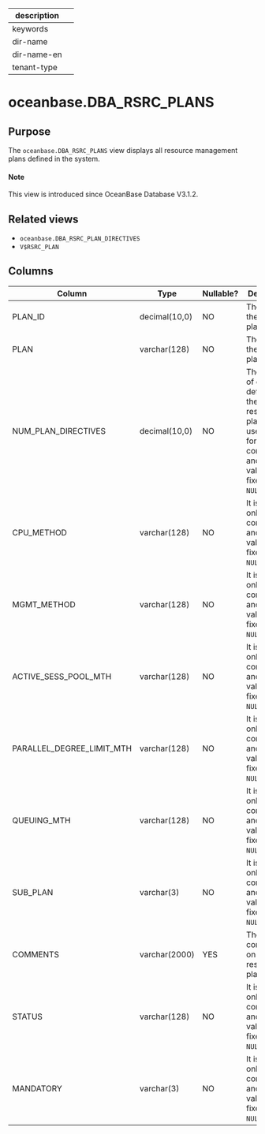 | description ||
|---|---|
| keywords ||
| dir-name ||
| dir-name-en ||
| tenant-type ||

# oceanbase.DBA_RSRC_PLANS

## Purpose

The `oceanbase.DBA_RSRC_PLANS` view displays all resource management plans defined in the system. 

<main id="notice" type='explain'>
  <h4>Note</h4>
  <p>This view is introduced since OceanBase Database V3.1.2. </p>
</main>

## Related views

* `oceanbase.DBA_RSRC_PLAN_DIRECTIVES`
* `V$RSRC_PLAN`

## Columns

| Column | Type | Nullable? | Description |
|---------------------------|----------------|------------|----------------------------------------------------|
| PLAN_ID | decimal(10,0) | NO | The ID of the resource plan. |
| PLAN | varchar(128) | NO | The name of the resource plan. |
| NUM_PLAN_DIRECTIVES | decimal(10,0) | NO | The number of directives defined in the current resource plan. It is used only for compatibility and the value is fixed to `NULL`. |
| CPU_METHOD | varchar(128) | NO | It is used only for compatibility and the value is fixed to `NULL`. |
| MGMT_METHOD | varchar(128) | NO | It is used only for compatibility and the value is fixed to `NULL`. |
| ACTIVE_SESS_POOL_MTH | varchar(128) | NO | It is used only for compatibility and the value is fixed to `NULL`. |
| PARALLEL_DEGREE_LIMIT_MTH | varchar(128) | NO | It is used only for compatibility and the value is fixed to `NULL`. |
| QUEUING_MTH | varchar(128) | NO | It is used only for compatibility and the value is fixed to `NULL`. |
| SUB_PLAN | varchar(3) | NO | It is used only for compatibility and the value is fixed to `NULL`. |
| COMMENTS | varchar(2000) | YES | The comments on the resource plan. |
| STATUS | varchar(128) | NO | It is used only for compatibility and the value is fixed to `NULL`. |
| MANDATORY | varchar(3) | NO | It is used only for compatibility and the value is fixed to `NULL`. |
